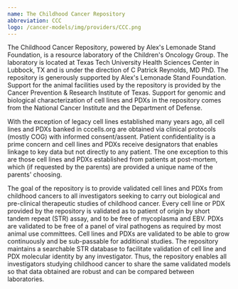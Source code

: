 ```yaml
---
name: The Childhood Cancer Repository
abbreviation: CCC
logo: /cancer-models/img/providers/CCC.png
---
```


The Childhood Cancer Repository, powered by Alex's Lemonade Stand Foundation, is a resource laboratory of the Children's Oncology Group. The laboratory is located at Texas Tech University Health Sciences Center in Lubbock, TX and is under the direction of C Patrick Reynolds, MD PhD. The repository is generously supported by Alex's Lemonade Stand Foundation. Support for the animal facilities used by the repository is provided by the Cancer Prevention & Research Institute of Texas. Support for genomic and biological characterization of cell lines and PDXs in the repository comes from the National Cancer Institute and the Department of Defense.

With the exception of legacy cell lines established many years ago, all cell lines and PDXs banked in cccells.org are obtained via clinical protocols (mostly COG) with informed consent/assent. Patient confidentiality is a prime concern and cell lines and PDXs receive designators that enables linkage to key data but not directly to any patient. The one exception to this are those cell lines and PDXs established from patients at post-mortem, which (if requested by the parents) are provided a unique name of the parents' choosing.

The goal of the repository is to provide validated cell lines and PDXs from childhood cancers to all investigators seeking to carry out biological and pre-clinical therapeutic studies of childhood cancer. Every cell line or PDX provided by the repository is validated as to patient of origin by short tandem repeat (STR) assay, and to be free of mycoplasma and EBV. PDXs are validated to be free of a panel of viral pathogens as required by most animal use committees. Cell lines and PDXs are validated to be able to grow continuously and be sub-passable for additional studies. The repository maintains a searchable STR database to facilitate validation of cell line and PDX molecular identity by any investigator. Thus, the repository enables all investigators studying childhood cancer to share the same validated models so that data obtained are robust and can be compared between laboratories.

